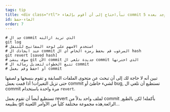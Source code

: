 ```yaml
---
tags: tip
title: <div class="rtl"> تباً,احتاج إلى أن أقوم بإلغاء commit سابق يوجد بعده 5 commits ! </div>
id: الغاء-حفظ
order: 7
---
```


<div class="rtl">

```git
# جد ال commit الذي تريد ازالته
git log
# استخدم الاسهم على لوحة المفاتيح للتنقل
# عند ايجادك ال commit المرغوب قم بحفظ رمزه الخاص أي ال hash
git revert [saved hash]
# سوف ينشئ git الآن commit جديدة تلغي ال commit الذي اخترتها
# تتبع الخطوات لتعديل رسالة ال commit
# أو احفظ وقم بعمل commit
```

تبين أنه لا حاجة لك إلى أن تبحث عن متحوى الملفات السابقة و تقوم بنسخها و لصقها حتى تزيل التغيرات! أذا قمت بعمل commit لشيء خاطئ أو bug, تستطيع أن تلغي ال commit مرة واحدة باستخدام `revert`.

تستطيع أيضاً أن تقوم بعمل revert لملف واحد بدلاً من commit بأكمله! لكن بالطبع, بطبيعة git الرائعة,هذه مجموعة مختلفة كلياً من الآوامر اللعينة...

</div>
